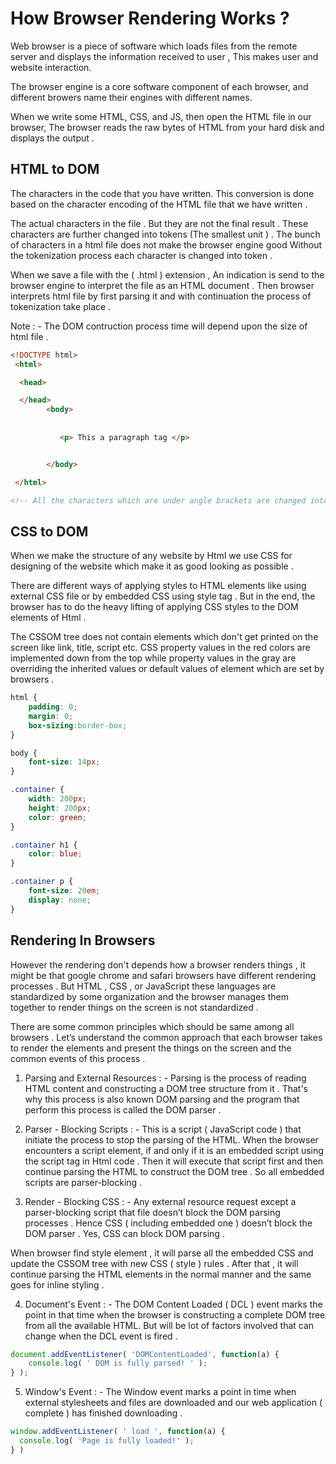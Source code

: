 # How Browser Rendering Works ?
Web browser is a piece of software which loads files from the remote server and displays the information received to user , This makes user and website interaction. 
<p> The browser engine is a core software component of each browser, and different browers name their engines with different names. </p>
<p> When we write some HTML, CSS, and JS, then open the HTML file in our browser, The browser reads the raw bytes of HTML from your hard disk and displays the output . </p>

## HTML to DOM
The characters in the code that you have written. This conversion is done based on the character encoding of the HTML file that we have written .
<p>The actual characters in the file . But they are not the final result . These characters are further changed into tokens (The smallest unit ) . The bunch of characters in a html file does not make the browser engine good Without the tokenization process each character is changed into token . </p>
<p>When we save a file with the ( .html ) extension , An indication is send to the browser engine to interpret the file as an HTML document . Then browser interprets html file by first parsing it and with continuation the process of  tokenization take place . </p>
Note : - The DOM contruction process time will depend upon the size of html file . 

```html
<!DOCTYPE html>
 <html>

  <head>

  </head>
        <body>
    
    
           <p> This a paragraph tag </p>


        </body>

 </html>

<!-- All the characters which are under angle brackets are changed into tokens .   -->
```
## CSS to DOM
When we make the structure of any website by Html we use CSS for designing of the website which make it as good looking as possible . 
<p> There are different ways of applying styles to HTML elements like using external CSS file or by embedded CSS using style tag . But in the end, the browser has to do the heavy lifting of applying CSS styles to the DOM elements of Html .</p>

<p> The CSSOM tree does not contain elements which don't get printed on the screen like link, title, script etc. CSS property values in the red colors are implemented down from the top while property values in the gray are overriding the inherited values or default values of element which are set by browsers . </p>

```css
html {
    padding: 0;
    margin: 0;
    box-sizing:border-box;
}

body {
    font-size: 14px;
}

.container {
    width: 200px;
    height: 200px;
    color: green;
}

.container h1 {
    color: blue;
}

.container p {
    font-size: 20em;
    display: none;
}

```

## Rendering In Browsers
However the rendering don't depends how a browser renders things , it might be that google chrome and safari browsers have different rendering processes . But HTML , CSS , or JavaScript these languages are standardized by some organization  and the browser manages them together to render things on the screen is not standardized .

<p> There are some common principles which should be same among all browsers . Let’s understand the common approach that each browser takes to render the elements and present the things on the screen and the common events of this process . </p>

1. Parsing and External Resources : - Parsing is the process of reading HTML content and constructing a DOM tree structure from it . That's why this process is also known DOM parsing and the program that perform this process is called the DOM parser .

2. Parser - Blocking Scripts : - This is a script ( JavaScript code ) that initiate the process to stop the parsing of the HTML. When the browser encounters a script element, if and only if it is an embedded script using the script tag in Html code . Then it will execute that script first and then continue parsing the HTML to construct the DOM tree . So all embedded scripts are parser-blocking .

3. Render - Blocking CSS : - Any external resource request except a parser-blocking script that file doesn’t block the DOM parsing processes . Hence CSS ( including embedded one ) doesn’t block the DOM parser . Yes, CSS can block DOM parsing . 
<p> When browser find style element , it will parse all the embedded CSS and update the CSSOM tree with new CSS ( style ) rules . After that , it will continue parsing the HTML elements in the normal manner and the same goes for inline styling .  </p>

4. Document's Event : - The DOM Content Loaded ( DCL ) event marks the point in that time when the browser is constructing a complete DOM tree from all the available HTML. But will be lot of factors involved that can change when the DCL event is fired .
```js
document.addEventListener( 'DOMContentLoaded', function(a) {
    console.log( ' DOM is fully parsed! ' );
} );

```

5. Window's Event : - The Window event marks a point in time when external stylesheets and files are downloaded and our web application ( complete ) has finished downloading .
```js
window.addEventListener( ' load ', function(a) {
  console.log( 'Page is fully loaded!' );
} )

```
